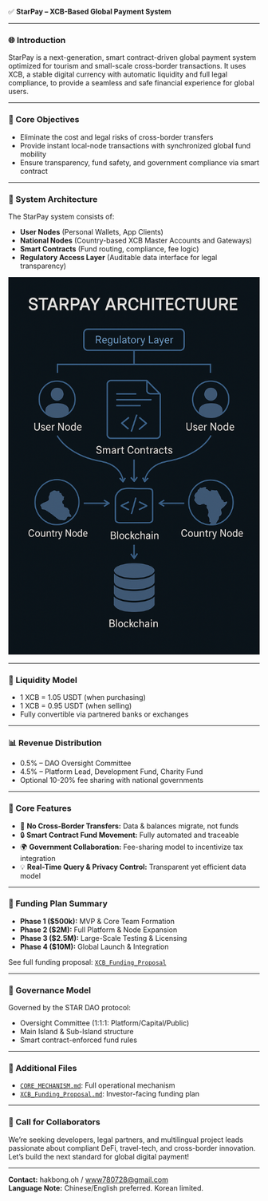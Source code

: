 ✅ **StarPay – XCB-Based Global Payment System**

---

### 🌐 Introduction
StarPay is a next-generation, smart contract-driven global payment system optimized for tourism and small-scale cross-border transactions. It uses XCB, a stable digital currency with automatic liquidity and full legal compliance, to provide a seamless and safe financial experience for global users.

---

### 🧠 Core Objectives
- Eliminate the cost and legal risks of cross-border transfers
- Provide instant local-node transactions with synchronized global fund mobility
- Ensure transparency, fund safety, and government compliance via smart contract

---

### 📐 System Architecture
The StarPay system consists of:
- **User Nodes** (Personal Wallets, App Clients)
- **National Nodes** (Country-based XCB Master Accounts and Gateways)
- **Smart Contracts** (Fund routing, compliance, fee logic)
- **Regulatory Access Layer** (Auditable data interface for legal transparency)

![StarPay Architecture](project_diagram.png)

---

### 🏦 Liquidity Model
- 1 XCB = 1.05 USDT (when purchasing)
- 1 XCB = 0.95 USDT (when selling)
- Fully convertible via partnered banks or exchanges

---

### 📊 Revenue Distribution
- 0.5% – DAO Oversight Committee
- 4.5% – Platform Lead, Development Fund, Charity Fund
- Optional 10-20% fee sharing with national governments

---

### 🧩 Core Features
- 🔄 **No Cross-Border Transfers:** Data & balances migrate, not funds
- 🔒 **Smart Contract Fund Movement:** Fully automated and traceable
- 🌍 **Government Collaboration:** Fee-sharing model to incentivize tax integration
- 💡 **Real-Time Query & Privacy Control:** Transparent yet efficient data model

---

### 🚀 Funding Plan Summary
- **Phase 1 ($500k):** MVP & Core Team Formation
- **Phase 2 ($2M):** Full Platform & Node Expansion
- **Phase 3 ($2.5M):** Large-Scale Testing & Licensing
- **Phase 4 ($10M):** Global Launch & Integration

See full funding proposal: [`XCB_Funding_Proposal`](./XCB_Funding_Proposal.md)

---

### 🧭 Governance Model
Governed by the STAR DAO protocol:
- Oversight Committee (1:1:1: Platform/Capital/Public)
- Main Island & Sub-Island structure
- Smart contract-enforced fund rules

---

### 📂 Additional Files
- [`CORE_MECHANISM.md`](./CORE_MECHANISM.md): Full operational mechanism
- [`XCB_Funding_Proposal.md`](./XCB_Funding_Proposal.md): Investor-facing funding plan

---

### 🤝 Call for Collaborators
We’re seeking developers, legal partners, and multilingual project leads passionate about compliant DeFi, travel-tech, and cross-border innovation. Let’s build the next standard for global digital payment!

---

**Contact:** hakbong.oh / www780728@gmail.com  
**Language Note:** Chinese/English preferred. Korean limited.

